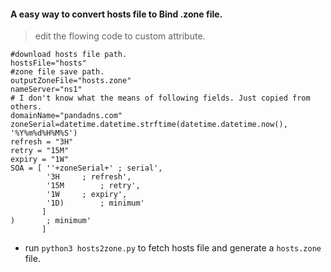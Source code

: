 #### A easy way to convert hosts file to Bind .zone file.


> edit the flowing code to custom attribute.
```
#download hosts file path.
hostsFile="hosts"
#zone file save path.
outputZoneFile="hosts.zone"
nameServer="ns1"
# I don't know what the means of following fields. Just copied from others.
domainName="pandadns.com"
zoneSerial=datetime.datetime.strftime(datetime.datetime.now(), '%Y%m%d%H%M%S')
refresh = "3H"
retry = "15M"
expiry = "1W"
SOA = [ ''+zoneSerial+'	; serial',
        '3H		; refresh',
        '15M		; retry',
        '1W		; expiry',
        '1D)		; minimum'
       ]
)		; minimum'
       ]
```

- run `python3 hosts2zone.py` to fetch hosts file and generate a `hosts.zone` file.